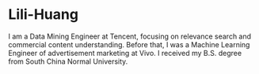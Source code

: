 # Lili-Huang
I am a Data Mining Engineer at Tencent, focusing on relevance search and commercial content understanding. Before that, I was a Machine Learning Engineer of advertisement marketing at Vivo. I received my B.S. degree from South China Normal University.
